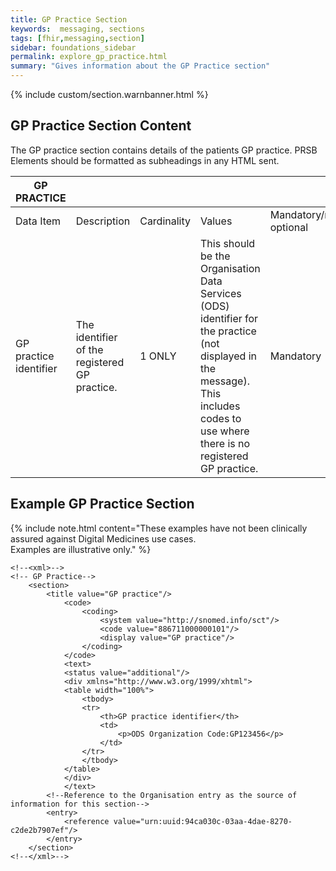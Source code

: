 ```yaml
---
title: GP Practice Section
keywords:  messaging, sections
tags: [fhir,messaging,section]
sidebar: foundations_sidebar
permalink: explore_gp_practice.html
summary: "Gives information about the GP Practice section"
---
```

{% include custom/section.warnbanner.html %}


## GP Practice Section Content ##

The GP practice section contains details of the patients GP practice. PRSB Elements should be formatted as subheadings in any HTML sent.
 
| GP   PRACTICE          |                                                 |             |                                                                                                                                                                                            |                                  |                         |
|------------------------|-------------------------------------------------|-------------|--------------------------------------------------------------------------------------------------------------------------------------------------------------------------------------------|----------------------------------|-------------------------|
| Data   Item            | Description                                     | Cardinality | Values                                                                                                                                                                                     | Mandatory/required/     optional | FHIR Target             |
| GP practice identifier | The   identifier of the registered GP practice. | 1   ONLY    | This   should be the Organisation Data Services (ODS) identifier for the practice   (not displayed in the message). This includes codes to use where there is no   registered GP practice. | Mandatory                        | Organization.identifier |
 
## Example GP Practice Section ##

{% include note.html content="These examples have not been clinically assured against Digital Medicines use cases.<br/>Examples are illustrative only." %}

```
<!--<xml>-->
<!-- GP Practice-->
	<section>
		<title value="GP practice"/>
			<code>
				<coding>
					<system value="http://snomed.info/sct"/>
					<code value="886711000000101"/>
					<display value="GP practice"/>
				</coding>
			</code>
			<text>
			<status value="additional"/>
			<div xmlns="http://www.w3.org/1999/xhtml">
			<table width="100%">
				<tbody>
				<tr>
					<th>GP practice identifier</th>
					<td>
						<p>ODS Organization Code:GP123456</p>
					</td>
				</tr>
				</tbody>
			</table>
			</div>
			</text>
		<!--Reference to the Organisation entry as the source of information for this section-->
		<entry>
			<reference value="urn:uuid:94ca030c-03aa-4dae-8270-c2de2b7907ef"/>
		</entry>
	</section>
<!--</xml>-->
```
